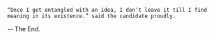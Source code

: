     “Once I get entangled with an idea, I don’t leave it till I find meaning in its existence.” said the candidate proudly.

-- The End.